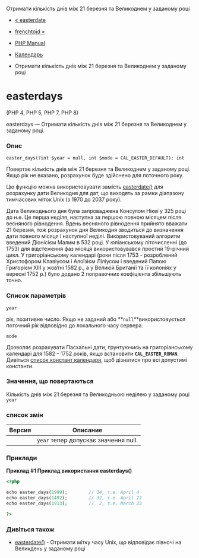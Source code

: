 Отримати кількість днів між 21 березня та Великоднем у заданому році

-   [« easterdate](function.easter-date.html)
    
-   [frenchtojd »](function.frenchtojd.html)
    
-   [PHP Manual](index.html)
    
-   [Календарь](ref.calendar.html)
    
-   Отримати кількість днів між 21 березня та Великоднем у заданому році
    

# easterdays

(PHP 4, PHP 5, PHP 7, PHP 8)

easterdays — Отримати кількість днів між 21 березня та Великоднем у заданому році.

### Опис

```methodsynopsis
easter_days(?int $year = null, int $mode = CAL_EASTER_DEFAULT): int
```

Повертає кількість днів між 21 березня та Великоднем у заданому році. Якщо рік не вказано, розрахунок буде здійснено для поточного року.

Цю функцію можна використовувати замість [easterdate()](function.easter-date.html) для розрахунку дати Великодня для дат, що виходять за рамки діапазону тимчасових міток Unix (з 1970 до 2037 року).

Дата Великоднього дня була запроваджена Консулом Нікеї у 325 році до н.е. Це перша неділя, наступна за першою повною місяцем після весняного рівнодення. Вдень весняного рівнодення прийнято вважати 21 березня, тож розрахунок дня Великодня зводиться до визначення дати повного місяця і наступної неділі. Використовуваний алгоритм введений Діонісієм Малим в 532 році. У юліанському літочисленні (до 1753) для відстеження фаз місяця використовувався простий 19-річний цикл. У григоріанському календарі (роки після 1753 - розроблений Христофором Клавіусом і Алоїзієм Ліліусом і введений Папою Григорієм XIII у жовтні 1582 р., а у Великій Британії та її колоніях у вересні 1752 р.) було додано 2 поправочних коефіцієнта збільшують точно.

### Список параметрів

`year`

рік, позитивне число. Якщо не заданий або \*\*`null`\*\*використовується поточний рік відповідно до локального часу сервера.

`mode`

Дозволяє розрахувати Пасхальні дати, ґрунтуючись на григоріанському календарі для 1582 – 1752 років, якщо встановити **`CAL_EASTER_ROMAN`**. Дивіться [список констант календаря](calendar.constants.html), щоб дізнатися про всі допустимі константи.

### Значення, що повертаються

Кількість днів між 21 березня та Великодньою неділею у заданому році `year`

### список змін

| Версия | Описание                             |
|--------|--------------------------------------|
|        | `year` тепер допускає значення null. |

### Приклади

**Приклад #1 Приклад використання **easterdays()****

```php
<?php

echo easter_days(1999);        // 14, т.e. April 4
echo easter_days(1492);        // 32, т.e. April 22
echo easter_days(1913);        //  2, т.e. March 23

?>
```

### Дивіться також

-   [easterdate()](function.easter-date.html) - Отримати мітку часу Unix, що відповідає півночі на Великдень у заданому році